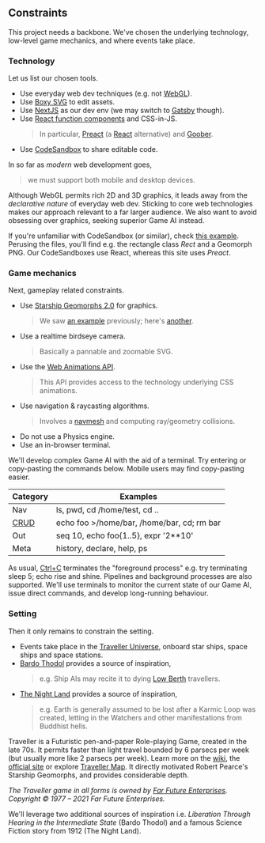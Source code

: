 ## Constraints

This project needs a backbone.
We've chosen the underlying technology, low-level game mechanics, and where events take place.

### Technology

Let us list our chosen tools.

- Use everyday web dev techniques (e.g. not [WebGL](https://developer.mozilla.org/en-US/docs/Web/API/WebGL_API)).
- Use [Boxy SVG](https://boxy-svg.com/) to edit assets.
- Use [NextJS](https://nextjs.org/) as our dev env (we may switch to [Gatsby](https://www.gatsbyjs.com/) though).
- Use [React function components](https://reactjs.org/docs/components-and-props.html#function-and-class-components) and CSS-in-JS.
  > In particular, [Preact](https://www.npmjs.com/package/preact) (a [React](https://reactjs.org/) alternative) and [Goober](https://www.npmjs.com/package/goober).
- Use [CodeSandbox](https://codesandbox.io) to share editable code.

In so far as _modern_ web development goes,

> we must support both mobile and desktop devices.

<!-- NOTE italics inside link currently unsupported -->
<!-- We'll use standard web development technologies e.g. CSS, SVGs, PNGs and the Web Animations API. -->

<aside>

Although WebGL permits rich 2D and 3D graphics,
it leads away from the _declarative nature_ of everyday web dev.
Sticking to core web technologies makes our approach relevant to a far larger audience.
We also want to avoid obsessing over graphics, seeking superior Game AI instead.

</aside>

If you're unfamiliar with CodeSandbox (or similar), check [this example](https://codesandbox.io/s/rogue-markup-panzoom-yq060?file=/src/panzoom/PanZoom.jsx  "@new-tab").
Perusing the files, you'll find e.g. the rectangle class _Rect_ and a Geomorph PNG.
Our CodeSandboxes use React, whereas this site uses _Preact_.

### Game mechanics

Next, gameplay related constraints.

- Use [Starship Geomorphs 2.0](http://travellerrpgblog.blogspot.com/2018/10/the-starship-geomorphs-book-if-finally.html) for graphics.
  > We saw [an example](/pics/g-301--bridge.debug.x2.png "@new-tab") previously; 
  > here's [another](/pics/g-302--xboat-repair-bay.debug.png  "@new-tab").
- Use a realtime birdseye camera.
  > Basically a pannable and zoomable SVG.
- Use the [Web Animations API](https://developer.mozilla.org/en-US/docs/Web/API/Web_Animations_API/Using_the_Web_Animations_API).
  > This API provides access to the technology underlying CSS animations.
- Use navigation & raycasting algorithms.
  > Involves a [navmesh](https://en.wikipedia.org/wiki/Navigation_mesh#:~:text=A%20navigation%20mesh%2C%20or%20navmesh,video%20game%20AI%20in%202000.) and computing ray/geometry collisions.
- Do not use a Physics engine.
- Use an in-browser terminal.

We'll develop complex Game AI with the aid of a terminal.
Try entering or copy-pasting the commands below. Mobile users may find copy-pasting easier.

  | Category | Examples  |
  | ------- | ---------- |
  | Nav | <span class="cmd">ls</span>, <span class="cmd">pwd</span>, <span class="cmd">cd /home/test</span>, <span class="cmd">cd ..</span> |
  | [CRUD](https://en.wikipedia.org/wiki/Create,_read,_update_and_delete "@new-tab") | <span class="cmd">echo foo >/home/bar</span>, <span class="cmd">/home/bar</span>, <span class="cmd">cd; rm bar</span> |
  | Out | <span class="cmd">seq 10</span>, <span class="cmd">echo foo{1..5}</span>, <span class="cmd">expr '2**10'</span> |
  | Meta | <span class="cmd">history</span>, <span class="cmd"> declare</span>, <span class="cmd">help</span>, <span class="cmd"> ps</span> |

  <div
    class="tabs"
    name="terminal-demo"
    height="300"
    tabs="[
      { type: 'terminal', filepath: 'test' },
      { type: 'terminal', filepath: 'other' },
    ]"
  ></div>

As usual, [Ctrl+C](#command "sigkill test") terminates the "foreground process" e.g. try terminating <span class="cmd">sleep 5; echo rise and shine</span>.
Pipelines and background processes are also supported.
We'll use terminals to monitor the current state of our Game AI, issue direct commands, and develop long-running behaviour.

### Setting

Then it only remains to constrain the setting.

- Events take place in the [Traveller Universe](https://travellermap.com/?p=-1.329!-23.768!3), onboard star ships, space ships and space stations.
- [Bardo Thodol](https://en.wikipedia.org/wiki/Bardo_Thodol) provides a source of inspiration,
  >  e.g. Ship AIs may recite it to dying [Low Berth](https://wiki.travellerrpg.com/Low_Berth_Rack "@new-tab") travellers.
- [The Night Land](https://en.wikipedia.org/wiki/The_Night_Land) provides a source of inspiration,
  > e.g. Earth is generally assumed to be lost after a Karmic Loop was created, letting in the Watchers and other manifestations from Buddhist hells.

Traveller is a Futuristic pen-and-paper Role-playing Game, created in the late 70s.
It permits faster than light travel bounded by 6 parsecs per week (but usually more like 2 parsecs per week).
Learn more on the [wiki](https://wiki.travellerrpg.com/Jump_Drive), the [official site](https://www.farfuture.net/) or explore [Traveller Map](https://travellermap.com/).
It directly motivated Robert Pearce's Starship Geomorphs, and provides considerable depth.

<aside>

_The Traveller game in all forms is owned by [Far Future Enterprises](https://www.farfuture.net/). Copyright © 1977 – 2021 Far Future Enterprises._

</aside>

We'll leverage two additional sources of inspiration i.e. _Liberation Through Hearing in the Intermediate State_ (Bardo Thodol) and a famous Science Fiction story from 1912 (The Night Land).